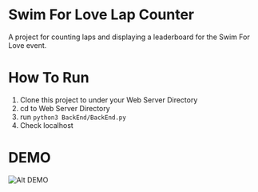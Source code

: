 # Swim For Love Lap Counter

A project for counting laps and displaying a leaderboard for the Swim For Love event.


# How To Run

1. Clone this project to under your Web Server Directory
2. cd to Web Server Directory
3. run `python3 BackEnd/BackEnd.py`
4. Check localhost

# DEMO
![Alt DEMO](Swim-For-Love-Project/README_RESOURCES/DEMO.gif)

